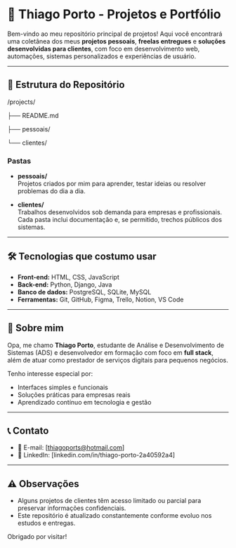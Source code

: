 # 🚀 Thiago Porto - Projetos e Portfólio

Bem-vindo ao meu repositório principal de projetos! 
Aqui você encontrará uma coletânea dos meus **projetos pessoais**, **freelas entregues** e **soluções desenvolvidas para clientes**, 
com foco em desenvolvimento web, automações, sistemas personalizados e experiências de usuário.

---

## 📁 Estrutura do Repositório

/projects/

├── README.md

├── pessoais/

└── clientes/


### Pastas

- **pessoais/**  
  Projetos criados por mim para aprender, testar ideias ou resolver problemas do dia a dia.

- **clientes/**  
  Trabalhos desenvolvidos sob demanda para empresas e profissionais. Cada pasta inclui documentação e, se permitido, trechos públicos dos sistemas.

---

## 🛠️ Tecnologias que costumo usar

- **Front-end:** HTML, CSS, JavaScript
- **Back-end:** Python, Django, Java
- **Banco de dados:** PostgreSQL, SQLite, MySQL
- **Ferramentas:** Git, GitHub, Figma, Trello, Notion, VS Code

---

## 📌 Sobre mim

Opa, me chamo **Thiago Porto**, estudante de Análise e Desenvolvimento de Sistemas (ADS) e desenvolvedor em formação com foco em **full stack**, 
além de atuar como prestador de serviços digitais para pequenos negócios.

Tenho interesse especial por:
- Interfaces simples e funcionais
- Soluções práticas para empresas reais
- Aprendizado contínuo em tecnologia e gestão

---

## 📞 Contato

- 📧 E-mail: [thiagoports@hotmail.com]
- 💼 LinkedIn: [linkedin.com/in/thiago-porto-2a40592a4] 

---

## ⚠️ Observações

- Alguns projetos de clientes têm acesso limitado ou parcial para preservar informações confidenciais.
- Este repositório é atualizado constantemente conforme evoluo nos estudos e entregas.

Obrigado por visitar! 
